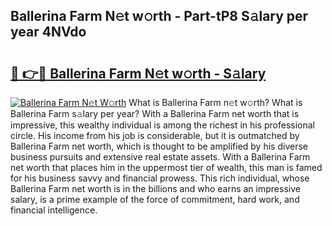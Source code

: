 ## Ballerina Farm N𝚎t w𝚘rth - Part-tP8 S𝚊lary per year 4NVdo

# <h2><a href="http://gc0gd06.nevu.top/?p=Ballerina+Farm">🔗 👉🔴 Ballerina Farm N𝚎t w𝚘rth - S𝚊lary</a></h2>

[![Ballerina Farm N𝚎t W𝚘rth](https://i.imgur.com/Oavwk0R.jpeg)](http://gc0gd06.nevu.top/?p=Ballerina+Farm)
What is Ballerina Farm n𝚎t w𝚘rth? What is Ballerina Farm s𝚊lary per year?
With a Ballerina Farm net worth that is impressive, this wealthy individual is among the richest in his professional circle. His income from his job is considerable, but it is outmatched by Ballerina Farm net worth, which is thought to be amplified by his diverse business pursuits and extensive real estate assets. With a Ballerina Farm net worth that places him in the uppermost tier of wealth, this man is famed for his business savvy and financial prowess. This rich individual, whose Ballerina Farm net worth is in the billions and who earns an impressive salary, is a prime example of the force of commitment, hard work, and financial intelligence.
